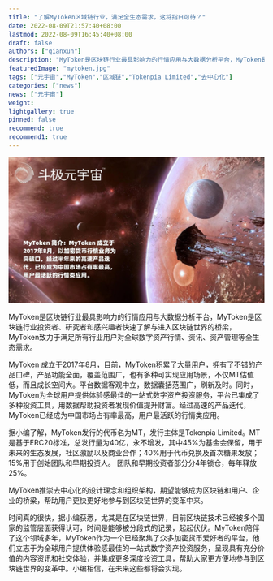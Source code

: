 ```yaml
---
title: "了解MyToken区域链行业，满足全生态需求，这将指日可待？"
date: 2022-08-09T21:57:40+08:00
lastmod: 2022-08-09T16:45:40+08:00
draft: false
authors: ["qianxun"]
description: "MyToken是区块链行业最具影响力的行情应用与大数据分析平台，MyToken是区块链行业投资者、研究者和感兴趣者快速了解与进入区块链世界的桥梁，MyToken致力于满足所有行业用户对全球数字资产行情、资讯、资产管理等全生态需求。"
featuredImage: "mytoken.jpg"
tags: ["元宇宙","MyToken","区域链","Tokenpia Limited","去中心化"]
categories: ["news"]
news: ["元宇宙"]
weight: 
lightgallery: true
pinned: false
recommend: true
recommend1: true
---
```


![](mytoken.jpg)

MyToken是区块链行业最具影响力的行情应用与大数据分析平台，MyToken是区块链行业投资者、研究者和感兴趣者快速了解与进入区块链世界的桥梁，MyToken致力于满足所有行业用户对全球数字资产行情、资讯、资产管理等全生态需求。

MyToken 成立于2017年8月，目前，MyToken积累了大量用户，拥有了不错的产品口碑，产品功能全面，覆盖范围广，也有多种可实现应用场景，不仅MT估值低，而且成长空间大。平台数据客观中立，数据囊括范围广，刷新及时。同时，MyToken为全球用户提供体验感最佳的一站式数字资产投资服务，平台已集成了多种投资工具，用数据帮助投资者发现价值提升财富。经过高速的产品迭代，MyToken已经成为中国市场占有率最高，用户最活跃的行情类应用。

据小编了解，MyToken发行的代币名为MT，发行主体是Tokenpia Limited。MT是基于ERC20标准，总发行量为40亿，永不增发，其中45%为基金会保留，用于未来的生态发展，社区激励以及商业合作；40%用于代币兑换及首次糖果发放； 15%用于创始团队和早期投资人。 团队和早期投资者部分分4年锁仓，每年释放25%。

MyToken推崇去中心化的设计理念和组织架构，期望能够成为区块链和用户、企业的桥梁，帮助用户更快更好地参与到区块链世界的变革中来。

时间真的很快，据小编获悉，尤其是在区块链世界，目前区块链技术已经被多个国家的监管层面获得认可，时间是能够被分段式的记录，起起伏伏。MyToken陪伴了这个领域多年，MyToken作为一个已经聚集了众多加密货币爱好者的平台，他们立志于为全球用户提供体验感最佳的一站式数字资产投资服务，呈现具有充分价值的内容资讯和社交体验，并集成更多深度投资工具，帮助大家更方便地参与到区块链世界的变革中。小编相信，在未来这些都将会实现。

